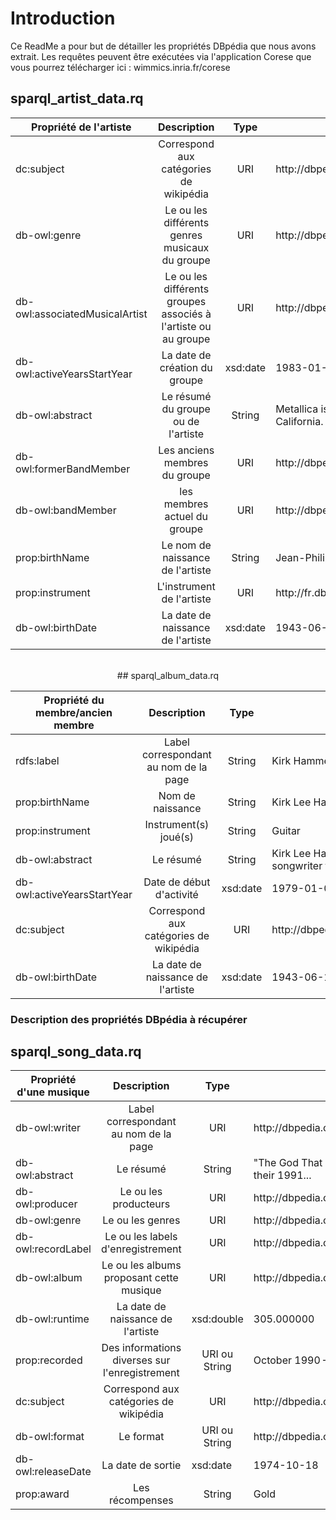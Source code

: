 # Introduction

Ce ReadMe a pour but de détailler les propriétés DBpédia que nous avons extrait.
Les requêtes peuvent être exécutées via l'application Corese que vous pourrez télécharger ici : wimmics.inria.fr/corese
## sparql_artist_data.rq

</style>
<center>
<table>
    <thead>
        <tr>
            <th>Propriété de l'artiste</th>
            <th align="center">Description</th>
            <th align="center">Type</th>
            <th align="center">Exemple</th>
        </tr>
    </thead>
    <tbody>
        <tr>
            <td>dc:subject</td>
            <td align="center">Correspond aux catégories de wikipédia</td>
            <td align="center">URI</td>
            <td>http://dbpedia.org/page/Category:American_hard_rock_musical_groups</td>
        </tr>
        <tr>
            <td>db-owl:genre</td>
            <td align="center">Le ou les différents genres musicaux du groupe</td>
            <td align="center">URI</td>
            <td>http://dbpedia.org/page/Hard_rock</td>
        </tr>
        <tr>
            <td>db-owl:associatedMusicalArtist</td>
            <td align="center">Le ou les différents groupes associés à l'artiste ou au groupe</td>
            <td align="center">URI</td>
            <td>http://dbpedia.org/page/Megadeth</td>
        </tr>
        <tr>
            <td>db-owl:activeYearsStartYear</td>
            <td align="center">La date de création du groupe</td>
            <td align="center">xsd:date</td>
            <td>1983-01-01</td>
        </tr>
        <tr>
            <td>db-owl:abstract</td>
            <td align="center">Le résumé du groupe ou de l'artiste</td>
            <td align="center">String</td>
            <td>
            Metallica is an American heavy metal band formed in Los Angeles, California. Metallica was formed in 1981...</td>
        </tr> 
        <tr>
            <td>db-owl:formerBandMember</td>
            <td align="center">Les anciens membres du groupe</td>
            <td align="center">URI</td>
            <td>http://dbpedia.org/page/Dave_Mustaine</td>
        </tr>
        <tr>
            <td>db-owl:bandMember</td>
            <td align="center">les membres actuel du groupe</td>
            <td align="center">URI</td>
            <td>http://dbpedia.org/page/Kirk_Hammett</td>
        </tr>
        <tr>
            <td>prop:birthName</td>
            <td align="center">Le nom de naissance de l'artiste</td>
            <td align="center">String</td>
            <td>Jean-Philippe Smet</td>
        </tr>
        <tr>
            <td>prop:instrument</td>
            <td align="center">L'instrument de l'artiste</td>
            <td align="center">URI</td>
            <td>http://fr.dbpedia.org/page/Guitare</td>
        </tr>
        <tr>
            <td>db-owl:birthDate</td>
            <td align="center">La date de naissance de l'artiste</td>
            <td align="center">xsd:date</td>
            <td>1943-06-15</td>
        </tr>
    </tbody>
</table>
  <br>
  ## sparql_album_data.rq
<table>
    <thead>
        <tr>
            <th>Propriété du membre/ancien membre</th>
            <th align="center">Description</th>
            <th align="center">Type</th>
            <th align="center">Exemple</th>
        </tr>
    </thead>
    <tbody>
        <tr>
            <td>rdfs:label</td>
            <td align="center">Label correspondant au nom de la page</td>
            <td align="center">String</td>
            <td>Kirk Hammett</td>
        </tr>
        <tr>
            <td>prop:birthName</td>
            <td align="center">Nom de naissance</td>
            <td align="center">String</td>
            <td>Kirk Lee Hammett</td>
        </tr>
        <tr>
            <td>prop:instrument</td>
            <td align="center">Instrument(s) joué(s)</td>
            <td align="center">String</td>
            <td>Guitar</td>
        </tr>
        <tr>
            <td>db-owl:abstract</td>
            <td align="center">Le résumé</td>
            <td align="center">String</td>
            <td>Kirk Lee Hammett (born November 18, 1962) is the lead guitarist and songwriter for the heavy metal band Metallica...</td>
        </tr>
        <tr>
            <td>db-owl:activeYearsStartYear</td>
            <td align="center">Date de début d'activité</td>
            <td align="center">xsd:date</td>
            <td>1979-01-01</td>
        </tr>        
        <tr>
            <td>dc:subject</td>
            <td align="center">Correspond aux catégories de wikipédia</td>
            <td align="center">URI</td>
            <td>http://dbpedia.org/page/Category:Exodus_(American_band)_members</td>
        </tr>
        <tr>
            <td>db-owl:birthDate</td>
            <td align="center">La date de naissance de l'artiste</td>
            <td align="center">xsd:date</td>
            <td>1943-06-15</td>
        </tr>
    </tbody>
</table>
</center>

### Description des propriétés DBpédia à récupérer




## sparql_song_data.rq

<center>
<table>
    <thead>
        <tr>
            <th>Propriété d'une musique</th>
            <th align="center">Description</th>
            <th align="center">Type</th>
            <th align="center">Exemple</th>
        </tr>
    </thead>
    <tbody>
        <tr>
            <td>db-owl:writer</td>
            <td align="center">Label correspondant au nom de la page</td>
            <td align="center">URI</td>
            <td>http://dbpedia.org/page/James_Hetfield</td>
        </tr>
        <tr>
            <td>db-owl:abstract</td>
            <td align="center">Le résumé</td>
            <td align="center">String</td>
            <td>"The God That Failed" is a song by American heavy metal band Metallica, from their 1991...</td>
        </tr>
        <tr>
            <td>db-owl:producer</td>
            <td align="center">Le ou les producteurs</td>
            <td align="center">URI</td>
            <td>http://dbpedia.org/page/Bob_Rock</td>
        </tr>
        <tr>
            <td>db-owl:genre</td>
            <td align="center">Le ou les genres</td>
            <td align="center">URI</td>
            <td>http://dbpedia.org/page/Speed_metal</td>
        </tr>
        <tr>
            <td>db-owl:recordLabel</td>
            <td align="center">Le ou les labels d'enregistrement</td>
            <td align="center">URI</td>
            <td>http://dbpedia.org/page/Elektra_Records</td>
        </tr>        
        <tr>
            <td>db-owl:album</td>
            <td align="center">Le ou les albums proposant cette musique</td>
            <td align="center">URI</td>
            <td>http://dbpedia.org/page/...And_Justice_for_All_(album)</td>
        </tr>
        <tr>
            <td>db-owl:runtime</td>
            <td align="center">La date de naissance de l'artiste</td>
            <td align="center">xsd:double</td>
            <td>305.000000</td>
        </tr>
        <tr>
            <td>prop:recorded</td>
            <td align="center">Des informations diverses sur l'enregistrement</td>
            <td align="center">URI ou String</td>
            <td>October 1990 – June 1991 at "One On One" studios, Los Angeles, California</td>
        </tr>
        <tr>
            <td>dc:subject</td>
            <td align="center">Correspond aux catégories de wikipédia</td>
            <td align="center">URI</td>
            <td>http://dbpedia.org/page/Category:Grammy_Award_for_Best_Metal_Performance</td>
        </tr>
        <tr>
            <td>db-owl:format</td>
            <td align="center">Le format</td>
            <td align="center">URI ou String</td>
            <td>http://dbpedia.org/resource/CD_single || Public radio</td>
        </tr>
        <tr>
            <td>db-owl:releaseDate</td>
            <td align="center">La date de sortie</td>
            <td>xsd:date</td>
            <td>1974-10-18</td>
        </tr>
        <tr>
            <td>prop:award</td>
            <td align="center">Les récompenses</td>
            <td align="center">String</td>
            <td>Gold</td>
        </tr>
    </tbody>
</table>
</center>


